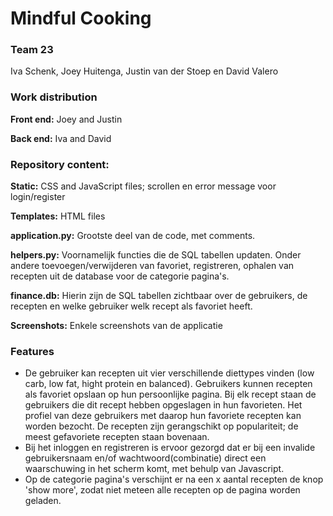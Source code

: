 # Mindful Cooking 
### Team 23
Iva Schenk, Joey Huitenga, Justin van der Stoep en David Valero

### Work distribution 
**Front end:** Joey and Justin

**Back end:** Iva and David

### Repository content:
**Static:** CSS and JavaScript files; scrollen en error message voor login/register

**Templates:** HTML files

**application.py:** Grootste deel van de code, met comments.

**helpers.py:** Voornamelijk functies die de SQL tabellen updaten. Onder andere toevoegen/verwijderen van favoriet, registreren, ophalen van recepten uit de database voor de categorie pagina's.

**finance.db:** Hierin zijn de SQL tabellen zichtbaar over de gebruikers, de recepten en welke gebruiker welk recept als favoriet heeft.

**Screenshots:** Enkele screenshots van de applicatie

### Features
- De gebruiker kan recepten uit vier verschillende diettypes vinden (low carb, low fat, hight protein en balanced). Gebruikers kunnen recepten als favoriet opslaan op hun persoonlijke pagina. Bij elk recept staan de gebruikers die dit recept hebben opgeslagen in hun favorieten. Het profiel van deze gebruikers met daarop hun favoriete recepten kan worden bezocht. De recepten zijn gerangschikt op populariteit; de meest gefavoriete recepten staan bovenaan.
- Bij het inloggen en registreren is ervoor gezorgd dat er bij een invalide gebruikersnaam en/of wachtwoord(combinatie) direct een waarschuwing in het scherm komt, met behulp van Javascript.
- Op de categorie pagina's verschijnt er na een x aantal recepten de knop 'show more', zodat niet meteen alle recepten op de pagina worden geladen.
